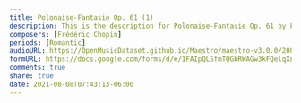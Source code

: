 ```yaml
---
title: Polonaise-Fantasie Op. 61 (1)
description: This is the description for Polonaise-Fantasie Op. 61 by Frédéric Chopin
composers: [Frédéric Chopin]
periods: [Romantic]
audioURL: https://OpenMusicDataset.github.io/Maestro/maestro-v3.0.0/2008/MIDI-Unprocessed_12_R1_2008_01-04_ORIG_MID--AUDIO_12_R1_2008_wav--4.midi
formURL: https://docs.google.com/forms/d/e/1FAIpQLSfmTQGbRWAGw3kFQelqXnqSDeo6mptmlHQt71bBPNyFCre_yg/viewform
comments: true
share: true
date: 2021-08-08T07:43:13-06:00
---
```

